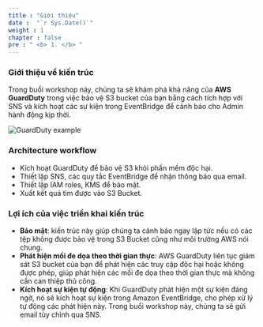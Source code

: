 ```yaml
---
title : "Giới thiệu"
date :  "`r Sys.Date()`" 
weight : 1 
chapter : false
pre : " <b> 1. </b> "
---
```


### Giới thiệu về kiến trúc

Trong buổi workshop này, chúng ta sẽ khám phá khả năng của **AWS GuardDuty** trong việc bảo vệ S3 bucket của bạn bằng cách tích hợp với SNS và kích hoạt các sự kiện trong EventBridge để cảnh báo cho Admin hành động kịp thời.

![GuardDuty example](/images/GD.png?featherlight=false&width=50pc)

### Architecture workflow
- Kích hoạt GuardDuty để bảo vệ S3 khỏi phần mềm độc hại.
- Thiết lập SNS, các quy tắc EventBridge để nhận thông báo qua email.
- Thiết lập IAM roles, KMS để bảo mật.
- Xuất kết quả tìm được vào S3 Bucket.

### Lợi ích của việc triển khai kiến trúc
- **Bảo mật**: kiến trúc này giúp chúng ta cảnh báo ngay lập tức nếu có các tệp không được bảo vệ trong S3 Bucket cũng như môi trường AWS nói chung.
- **Phát hiện mối đe dọa theo thời gian thực**: AWS GuardDuty liên tục giám sát S3 bucket của bạn để phát hiện các truy cập độc hại hoặc không được phép, giúp phát hiện các mối đe dọa theo thời gian thực mà không cần can thiệp thủ công.
- **Kích hoạt sự kiện tự động**: Khi GuardDuty phát hiện một sự kiện đáng ngờ, nó sẽ kích hoạt sự kiện trong Amazon EventBridge, cho phép xử lý tự động các phát hiện này. Trong buổi workshop này, chúng ta sẽ gửi email tùy chỉnh qua SNS.

